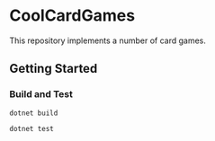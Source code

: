 # CoolCardGames

This repository implements a number of card games.

## Getting Started

### Build and Test

`dotnet build`

`dotnet test`


